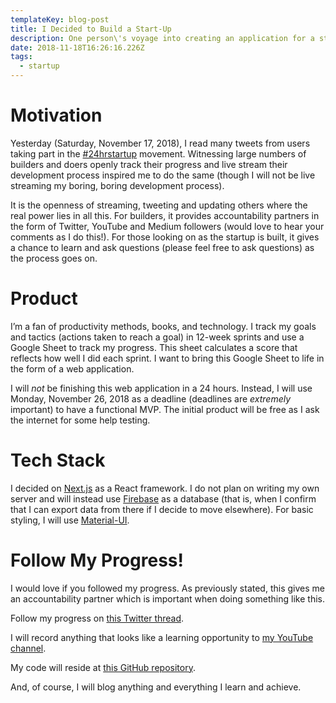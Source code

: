 ```yaml
---
templateKey: blog-post
title: I Decided to Build a Start-Up
description: One person\'s voyage into creating an application for a start-up
date: 2018-11-18T16:26:16.226Z
tags:
  - startup
---
```

# Motivation
Yesterday (Saturday, November 17, 2018), I read many tweets from users taking part in the [#24hrstartup](https://24hrstartup.com) movement. Witnessing large numbers of builders and doers openly track their progress and live stream their development process inspired me to do the same (though I will not be live streaming my boring, boring development process).

It is the openness of streaming, tweeting and updating others where the real power lies in all this. For builders, it provides accountability partners in the form of Twitter, YouTube and Medium followers (would love to hear your comments as I do this!). For those looking on as the startup is built, it gives a chance to learn and ask questions (please feel free to ask questions) as the process goes on.

# Product
I’m a fan of productivity methods, books, and technology. I track my goals and tactics (actions taken to reach a goal) in 12-week sprints and use a Google Sheet to track my progress. This sheet calculates a score that reflects how well I did each sprint. I want to bring this Google Sheet to life in the form of a web application.

I will _not_ be finishing this web application in a 24 hours. Instead, I will use Monday, November 26, 2018 as a deadline (deadlines are _extremely_ important) to have a functional MVP. The initial product will be free as I ask the internet for some help testing.

# Tech Stack
I decided on [Next.js](https://nextjs.org/) as a React framework. I do not plan on writing my own server and will instead use [Firebase](https://firebase.google.com/) as a database (that is, when I confirm that I can export data from there if I decide to move elsewhere). For basic styling, I will use [Material-UI](https://material-ui.com/).

# Follow My Progress!
I would love if you followed my progress. As previously stated, this gives me an accountability partner which is important when doing something like this.

Follow my progress on [this Twitter thread](https://twitter.com/AryanJabbari/status/1063912674315116544).

I will record anything that looks like a learning opportunity to [my YouTube channel](https://www.youtube.com/playlist?list=PL3cz80ehFCamkCofELNGMZCP6HOkmQwRi).

My code will reside at [this GitHub repository](https://github.com/AryanJ-NYC/12-weeks-of-greatness).

And, of course, I will blog anything and everything I learn and achieve.
